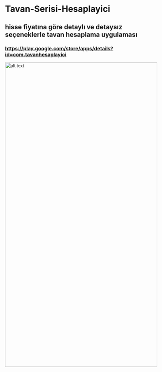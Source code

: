 # Tavan-Serisi-Hesaplayici
## hisse fiyatına göre detaylı ve detaysız seçeneklerle tavan hesaplama uygulaması 

### https://play.google.com/store/apps/details?id=com.tavanhesaplayici


 <img src="https://user-images.githubusercontent.com/105156986/223400550-43640f85-42d2-4a8d-a411-fef5b8f89153.png" alt="alt text" width="500" height="1000">
